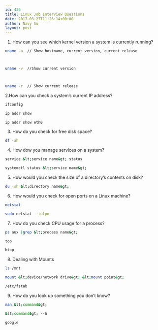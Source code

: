 ```yaml
---
id: 436
title: Linux Job Interview Questions
date: 2017-03-27T11:26:14+00:00
author: Navy Su
layout: post
---
```

  1. How can you see which kernel version a system is currently running?

```bash
uname -a  // Show hostname, current version, current release



uname -v  //Show current version



uname -r  // Show current release
```

2.How can you check a system&#8217;s current IP address?
  


```bash
ifconfig

ip addr show

ip addr show eth0
```

3. How do you check for free disk space?

```bash
df -ah
```

4. How dow you manage services on a system?

```bash
service &lt;service name&gt; status

systemctl status &lt;service name&gt;
```

5. How would you check the size of a directory&#8217;s contents on disk?

```bash
du -sh &lt;directory name&gt;
```

6. How would you check for open ports on a Linux machine?

```bash
netstat

sudo netstat  -tulpn
```

7. How do you check CPU usage for a process?

```bash
ps aux |grep &lt;process name&gt; 

top

htop


```

8. Dealing with Mounts

```bash
ls /mnt

mount &lt;device/network drive&gt; &lt;mount point&gt;

/etc/fstab


```

9. How do you look up something you don&#8217;t know?

```bash
man &lt;command&gt;

&lt;command&gt; --h

google
```

&nbsp;